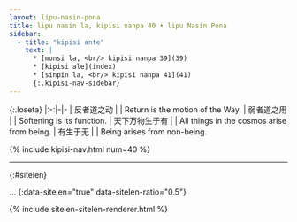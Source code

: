 ```yaml
---
layout: lipu-nasin-pona
title: lipu nasin la, kipisi nanpa 40 • lipu Nasin Pona
sidebar:
  - title: "kipisi ante"
    text: |
      * [monsi la, <br/> kipisi nanpa 39](39)
      * [kipisi ale](index)
      * [sinpin la, <br/> kipisi nanpa 41](41)
      {:.kipisi-nav-sidebar}
---
```


{:.loseta}
|:-:|-|-
| 反者道之动     |  | Return is the motion of the Way.
| 弱者道之用     |  | Softening is its function.
| 天下万物<wbr/>生于有 |  | All things in the cosmos arise from being.
| 有生于无       |  | Being arises from non-being.

{% include kipisi-nav.html num=40 %}

-------
{:#sitelen}

...
{:data-sitelen="true" data-sitelen-ratio="0.5"}

{% include sitelen-sitelen-renderer.html %}
